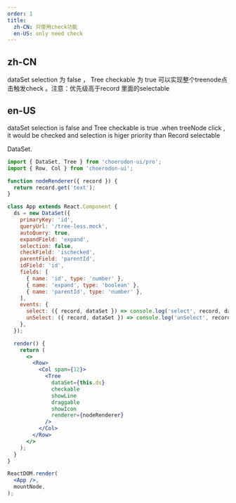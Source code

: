 ```yaml
---
order: 1
title:
  zh-CN: 只使用check功能
  en-US: only need check
---
```


## zh-CN

dataSet selection 为 false  ， Tree checkable 为 true 可以实现整个treenode点击触发check 。注意：优先级高于record 里面的selectable

## en-US

dataSet selection is false and Tree checkable is true .when treeNode click , it would be checked and selection is higer priority than Record selectable

DataSet.

````jsx
import { DataSet, Tree } from 'choerodon-ui/pro';
import { Row, Col } from 'choerodon-ui';

function nodeRenderer({ record }) {
  return record.get('text');
}

class App extends React.Component {
  ds = new DataSet({
    primaryKey: 'id',
    queryUrl: '/tree-less.mock',
    autoQuery: true,
    expandField: 'expand',
    selection: false,
    checkField: 'ischecked',
    parentField: 'parentId',
    idField: 'id',
    fields: [
      { name: 'id', type: 'number' },
      { name: 'expand', type: 'boolean' },
      { name: 'parentId', type: 'number' },
    ],
    events: {
      select: ({ record, dataSet }) => console.log('select', record, dataSet),
      unSelect: ({ record, dataSet }) => console.log('unSelect', record, dataSet),
    },
  });

  render() {
    return (
      <>
        <Row>
          <Col span={12}>
            <Tree
              dataSet={this.ds}
              checkable
              showLine
              draggable
              showIcon
              renderer={nodeRenderer}
            />
          </Col>
        </Row>
      </>
    );
  }
}

ReactDOM.render(
  <App />,
  mountNode,
);
````
